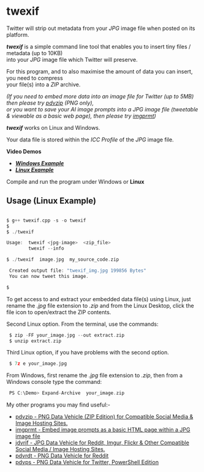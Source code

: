 # twexif

Twitter will strip out metadata from your *JPG* image file when posted on its platform.

***twexif*** is a simple command line tool that enables you to insert tiny files / metadata (up to 10KB)  
into your *JPG* image file which Twitter will preserve.

For this program, and to also maximise the amount of data you can insert, you need to compress  
your file(s) into a *ZIP* archive.

*(If you need to embed more data into an image file for Twitter (up to 5MB) then please try [pdvzip](https://github.com/CleasbyCode/pdvzip)  (PNG only),  
or you want to save your AI image prompts into a JPG image file (tweetable & viewable as a basic web page), then please try [imgprmt](https://github.com/CleasbyCode/imgprmt))*

***twexif*** works on Linux and Windows.  

Your data file is stored within the *ICC Profile* of the *JPG* image file.

**Video Demos**  

* [***Windows Example***](https://youtu.be/vrb-cRl34LI)
* [***Linux Example***](https://youtu.be/jAH-Ru3l57o)
  
Compile and run the program under Windows or **Linux**  

## Usage (Linux Example)

```c

$ g++ twexif.cpp -s -o twexif
$
$ ./twexif

Usage:  twexif <jpg-image>  <zip_file>
        twexif --info

$ ./twexif  image.jpg  my_source_code.zip

 Created output file: "twexif_img.jpg 199856 Bytes"
 You can now tweet this image.

$

```
To get access to and extract your embedded data file(s) using Linux, just rename the *.jpg* file extension to *.zip* and
from the Linux Desktop, click the file icon to open/extract the ZIP contents. 

Second Linux option. From the terminal, use the commands:

```c 
 $ zip -FF your_image.jpg --out extract.zip
 $ unzip extract.zip
```

Third Linux option, if you have problems with the second option.

```c
 $ 7z e your_image.jpg
```

From Windows, first rename the *.jpg* file extension to *.zip*, then from a Windows console type the command: 
```c
 PS C:\Demo> Expand-Archive  your_image.zip 
```

My other programs you may find useful:-  

* [pdvzip - PNG Data Vehicle (ZIP Edition) for Compatible Social Media & Image Hosting Sites.](https://github.com/CleasbyCode/pdvzip)
* [imgprmt - Embed image prompts as a basic HTML page within a JPG image file](https://github.com/CleasbyCode/imgprmt)
* [jdvrif - JPG Data Vehicle for Reddit, Imgur, Flickr & Other Compatible Social Media / Image Hosting Sites.](https://github.com/CleasbyCode/jdvrif)
* [pdvrdt - PNG Data Vehicle for Reddit](https://github.com/CleasbyCode/pdvrdt)  
* [pdvps - PNG Data Vehicle for Twitter, PowerShell Edition](https://github.com/CleasbyCode/pdvps)   

##

